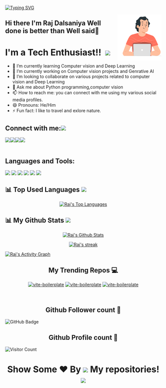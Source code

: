 
[![Typing SVG](https://readme-typing-svg.herokuapp.com?color=F77222&size=29&multiline=true&width=700&lines=Welcome+To+Raj+Dalsaniya's+GitHub+Profile)](https://git.io/typing-svg)

<a href="#"><img width="28%" height="auto" align="right" src="130684066-fb0b5e47-6c93-469e-ba45-7cb62833b965.png" /></a>
## Hi there I'm Raj Dalsaniya **Well done is better than Well said**💪

# I'm a Tech Enthusiast!! </b>&nbsp;<img src="https://github.com/TheDudeThatCode/TheDudeThatCode/blob/master/Assets/Developer.gif" width="44px">

- 🌱 I’m currently learning Computer vision and Deep Learning
- 🔭 I’m currently working on Computer vision projects and Genrative AI
- 👯 I’m looking to collaborate on various projects related to computer vision and Deep Learning
- 💬 Ask me about Python programming,computer vision 
- 📫 How to reach me: you can connect with me using my various social media profiles.
- 😄 Pronouns: He/Him
- ⚡ Fun fact: I like to travel and exlore nature.


## Connect with me:<img src="https://github.com/TheDudeThatCode/TheDudeThatCode/blob/master/Assets/Handshake.gif" height="32px">
<a href="https://www.linkedin.com/in/raj-dalsaniya/" target="blank" >
  <img align="left"  src="https://img.shields.io/badge/LinkedIn-0077B5?style=for-the-badge&logo=linkedin&logoColor=white" />
  </a>
<a href="https://twitter.com/Raj__1912" target="blank" >
    <img align="left" src="https://img.shields.io/badge/Twitter-1DA1F2?style=for-the-badge&logo=twitter&logoColor=white"/>
  </a>
  <a href="https://www.instagram.com/rd_1912/">
    <img align="left"  src="https://img.shields.io/badge/Instagram-E4405F?style=for-the-badge&logo=instagram&logoColor=white" />
  </a>
  <a href="mailto:rajdalsaniya1995@gmail.com">
    <img align="left"src="https://img.shields.io/badge/Gmail-D14836?style=for-the-badge&logo=gmail&logoColor=white" />
  </a>
  <br>
  <br>
  
 ## Languages and Tools:
![](https://img.shields.io/badge/C-00599C?style=for-the-badge&logo=c&logoColor=white)
![](https://img.shields.io/badge/Python-FFD43B?style=for-the-badge&logo=python&logoColor=blue)
![](https://img.shields.io/badge/Qt-41CD52?style=for-the-badge&logo=qt&logoColor=white)
![](https://img.shields.io/badge/OpenCV-27338e?style=for-the-badge&logo=OpenCV&logoColor=white)
![](https://img.shields.io/badge/PyCharm-000000.svg?&style=for-the-badge&logo=PyCharm&logoColor=white)
![](https://img.shields.io/badge/GitHub-100000?style=for-the-badge&logo=github&logoColor=white)
<br>

## 📊 Top Used Languages <img src="https://user-images.githubusercontent.com/76244600/130684889-4425a8ef-53ba-48f3-9433-871976fba0e9.gif" width="45px">
<!--  <a > <img src="https://github-readme-stats.vercel.app/api/top-langs/?username=RD191295&layout=compact&show_icons=true&bg_color=45,fc00ff,00dbde&title_color=000&text_color=000"  align="center" height="165" /></a> -->
 <p align="center" >
 <a href="#"><img alt="Raj's Top Languages" src="https://github-readme-stats.vercel.app/api/top-langs/?username=RD191295&langs_count=8&count_private=true&layout=compact&theme=react&hide_border=false&bg_color=0D1117" /></a></p>

## 📊 My Github Stats <img src="https://user-images.githubusercontent.com/76244600/130684889-4425a8ef-53ba-48f3-9433-871976fba0e9.gif" width="45px">

  
   <p align="center" >
 <a href="#"><img alt="Raj's Github Stats"   src="https://github-readme-stats.vercel.app/api?username=RD191295&show_icons=false&count_private=true&theme=react&hide_border=true&bg_color=0D1117" /></a></p>
  <p align="center" >
 <a href="#"><img  alt="Raj's streak"  src="https://github-readme-streak-stats.herokuapp.com/?user=RD191295&theme=black-ice&hide_border=true&stroke=0000&background=0D1117" /> </a></p>


<a href="#"><img alt="Raj's Activity Graph" src="https://activity-graph.herokuapp.com/graph?username=RD191295&bg_color=0D1117&color=5BCDEC&line=5BCDEC&point=FFFFFF&hide_border=true" /></a>

<!-- 
<table><td valign="top" width="50%">
 -->
<!-- </td><td valign="top" width="50%"> -->

<!-- <img src="https://github-readme-streak-stats.herokuapp.com/?user=Rameshchandrapola&theme=radical&hide_border=true&stroke=0000&background=060A0CD0" align="left" style="width: 100%" /> -->
<!-- </td></table>   -->

<h2 align="center">My Trending Repos 💻</h2>
 <p align='center'>
  <a href="https://github.com/RD191295/MedTech"><img width="282" src="https://denvercoder1-github-readme-stats.vercel.app/api/pin/?username=RD191295&repo=MedTech&theme=react&bg_color=1F222E&title_color=8FBCBB&icon_color=F8D866&hide_border=true&show_icons=false" alt="vite-boilerplate"></a>
<a href="https://github.com/RD191295/Distance_between_points"><img width="282" src="https://denvercoder1-github-readme-stats.vercel.app/api/pin/?username=RD191295&repo=Distance_between_points&theme=react&bg_color=1F222E&title_color=8FBCBB&icon_color=F8D866&hide_border=true&show_icons=false" alt="vite-boilerplate"></a>
<a href="https://github.com/RD191295/Instrument_Cluster"><img width="282" src="https://denvercoder1-github-readme-stats.vercel.app/api/pin/?username=RD191295&repo=Instrument_Cluster&theme=react&bg_color=1F222E&title_color=8FBCBB&icon_color=F8D866&hide_border=true&show_icons=false" alt="vite-boilerplate"></a>
</p>
<br>
<h2 align="center">Github Follower count 🧮</h2>
<a><img src="https://img.shields.io/github/followers/RD191295?label=Followers&style=social" alt="GitHub Badge"></a>
<h2 align="center">Github Profile count 🧮</h2>
<a><img src="https://komarev.com/ghpvc/?username=RD191295&color=orange&style=flat-square" alt="Visitor Count"></a>

  ### <h1><p align ="center"> Show Some ❤️ By  <img src="https://media.giphy.com/media/ObNTw8Uzwy6KQ/giphy.gif" width="25px"> My repositories!<img src="https://user-images.githubusercontent.com/76244600/130682427-5b987fe2-9a2e-4e08-9e59-b951a8e58a84.gif" width="25px"></p> </h1>
